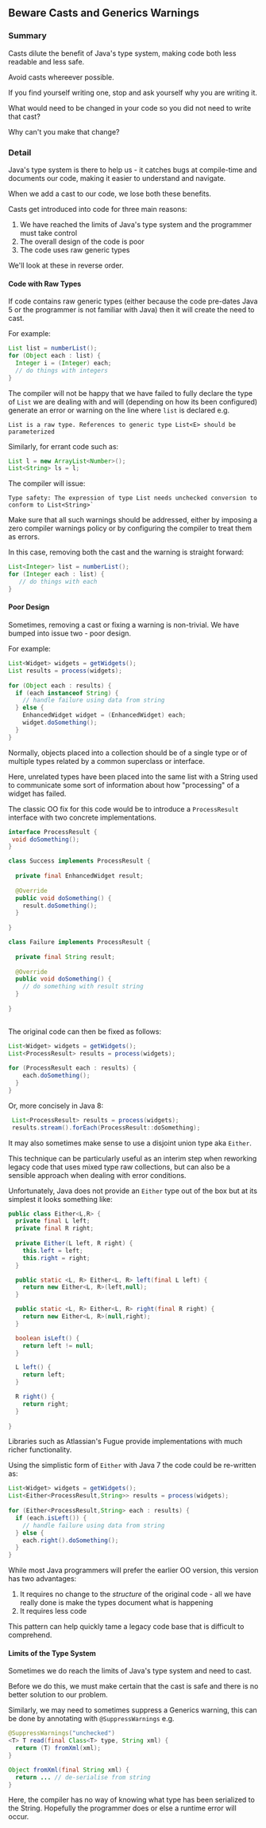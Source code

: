 ## Beware Casts and Generics Warnings

### Summary

Casts dilute the benefit of Java's type system, making code both less readable and less safe.

Avoid casts whereever possible.

If you find yourself writing one, stop and ask yourself why you are writing it. 

What would need to be changed in your code so you did not need to write that cast? 

Why can't you make that change?

### Detail

Java's type system is there to help us - it catches bugs at compile-time and documents our code, making it easier to understand and navigate.

When we add a cast to our code, we lose both these benefits.

Casts get introduced into code for three main reasons:

1. We have reached the limits of Java's type system and the programmer must take control
2. The overall design of the code is poor
3. The code uses raw generic types

We'll look at these in reverse order.

#### Code with Raw Types

If code contains raw generic types (either because the code pre-dates Java 5 or the programmer is not familiar with Java) then it will create the need to cast.

For example:

```java
List list = numberList();
for (Object each : list) {
  Integer i = (Integer) each;
  // do things with integers
}
```

The compiler will not be happy that we have failed to fully declare the type of `List` we are dealing with and will (depending on how its been configured) generate an error or warning on the line where `list` is declared e.g.

```
List is a raw type. References to generic type List<E> should be parameterized
```

Similarly, for errant code such as:

```java
List l = new ArrayList<Number>();
List<String> ls = l;
```

The compiler will issue: 

```
Type safety: The expression of type List needs unchecked conversion to conform to List<String>`
```

Make sure that all such warnings should be addressed, either by imposing a zero compiler warnings policy or by configuring the compiler to treat them as errors.

In this case, removing both the cast and the warning is straight forward:

```java
List<Integer> list = numberList();
for (Integer each : list) {
   // do things with each
}
```

#### Poor Design

Sometimes, removing a cast or fixing a warning is non-trivial. We have bumped into issue two - poor design.

For example:

```java
List<Widget> widgets = getWidgets();
List results = process(widgets);
    
for (Object each : results) {
  if (each instanceof String) {
    // handle failure using data from string
  } else {
    EnhancedWidget widget = (EnhancedWidget) each;
    widget.doSomething();
  }
}
```

Normally, objects placed into a collection should be of a single type or of multiple types related by a common superclass or interface.   

Here, unrelated types have been placed into the same list with a String used to communicate some sort of information about how "processing" of a widget has failed.

The classic OO fix for this code would be to introduce a `ProcessResult` interface with two concrete implementations.

```java
interface ProcessResult {
 void doSomething(); 
}

class Success implements ProcessResult {
  
  private final EnhancedWidget result;
  
  @Override
  public void doSomething() {
    result.doSomething();
  }
  
}

class Failure implements ProcessResult {
  
  private final String result;
  
  @Override
  public void doSomething() {
    // do something with result string
  }
  
}
  
```

The original code can then be fixed as follows:

```java
List<Widget> widgets = getWidgets();
List<ProcessResult> results = process(widgets);
    
for (ProcessResult each : results) {
    each.doSomething();
  }
}
```

Or, more concisely in Java 8:

```java
 List<ProcessResult> results = process(widgets);
 results.stream().forEach(ProcessResult::doSomething); 
```

It may also sometimes make sense to use a disjoint union type aka `Either`.

This technique can be particularly useful as an interim step when reworking legacy code that uses mixed type raw collections, but can also be a sensible approach when dealing with error conditions.

Unfortunately, Java does not provide an `Either` type out of the box but at its simplest it looks something like:

```java
public class Either<L,R> {
  private final L left;
  private final R right;
  
  private Either(L left, R right) {
    this.left = left;
    this.right = right;
  }

  public static <L, R> Either<L, R> left(final L left) {
    return new Either<L, R>(left,null);
  }

  public static <L, R> Either<L, R> right(final R right) {
    return new Either<L, R>(null,right);
  }

  boolean isLeft() {
    return left != null;
  }

  L left() {
    return left;
  }

  R right() {
    return right;
  }
  
}
```

Libraries such as Atlassian's Fugue provide implementations with much richer functionality.

Using the simplistic form of `Either` with Java 7 the code could be re-written as:

```java
List<Widget> widgets = getWidgets();
List<Either<ProcessResult,String>> results = process(widgets);
    
for (Either<ProcessResult,String> each : results) {
  if (each.isLeft()) {
    // handle failure using data from string
  } else {  
    each.right().doSomething();
  }
}
```

While most Java programmers will prefer the earlier OO version, this version has two advantages:

1. It requires no change to the *structure* of the original code - all we have really done is make the types document what is happening
2. It requires less code

This pattern can help quickly tame a legacy code base that is difficult to comprehend.

#### Limits of the Type System

Sometimes we do reach the limits of Java's type system and need to cast. 

Before we do this, we must make certain that the cast is safe and there is no better solution to our problem. 

Similarly, we may need to sometimes suppress a Generics warning, this can be done by annotating with `@SuppressWarnings` e.g. 

```java
@SuppressWarnings("unchecked")
<T> T read(final Class<T> type, String xml) {
  return (T) fromXml(xml);
}

Object fromXml(final String xml) {
  return ... // de-serialise from string
}

```

Here, the compiler has no way of knowing what type has been serialized to the String. Hopefully the programmer does or else a runtime error will occur.

